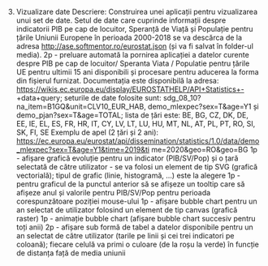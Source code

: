 3. Vizualizare date
Descriere: Construirea unei aplicații pentru vizualizarea unui set de date. Setul de date care cuprinde informații
despre indicatorii PIB pe cap de locuitor, Speranță de Viață și Populație pentru țările Uniunii Europene în perioada
2000-2018 se va descărca de la adresa http://ase.softmentor.ro/eurostat.json (și va fi salvat în folder-ul media).
2p - preluare automată la pornirea aplicației a datelor curente despre PIB pe cap de locuitor/ Speranta Viata /
Populatie pentru țările UE pentru ultimii 15 ani disponibili și procesare pentru aducerea la forma din fișierul furnizat.
Documentația este disponibilă la adresa: https://wikis.ec.europa.eu/display/EUROSTATHELP/API+Statistics+-
+data+query; seturile de date folosite sunt: sdg_08_10?na_item=B1GQ&unit=CLV10_EUR_HAB,
demo_mlexpec?sex=T&age=Y1 și demo_pjan?sex=T&age=TOTAL; lista de țări este: BE, BG, CZ, DK, DE, EE, IE, EL, ES,
FR, HR, IT, CY, LV, LT, LU, HU, MT, NL, AT, PL, PT, RO, SI, SK, FI, SE
Exemplu de apel (2 țări și 2 ani):
https://ec.europa.eu/eurostat/api/dissemination/statistics/1.0/data/demo_mlexpec?sex=T&age=Y1&time=2019&ti
me=2020&geo=RO&geo=BG
1p - afișare grafică evoluție pentru un indicator (PIB/SV/Pop) și o țară selectată de către utilizator - se va folosi un
element de tip SVG (grafică vectorială); tipul de grafic (linie, histogramă, …) este la alegere
1p - pentru graficul de la punctul anterior să se afișeze un tooltip care să afișeze anul și valorile pentru PIB/SV/Pop
pentru perioada corespunzătoare poziției mouse-ului
1p - afișare bubble chart pentru un an selectat de utilizator folosind un element de tip canvas (grafică raster)
1p - animație bubble chart (afișare bubble chart succesiv pentru toți anii)
2p - afișare sub formă de tabel a datelor disponibile pentru un an selectat de către utilizator (tarile pe linii și cei trei
indicatori pe coloană); fiecare celulă va primi o culoare (de la roșu la verde) în funcție de distanța față de media
uniunii
